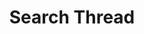 ---
title: Search Thread
excerpt: |-
  Search for threads.

  Required scopes:
  + **post**
api:
  file: forum.json
  operationId: Search.Threads
hidden: false
---